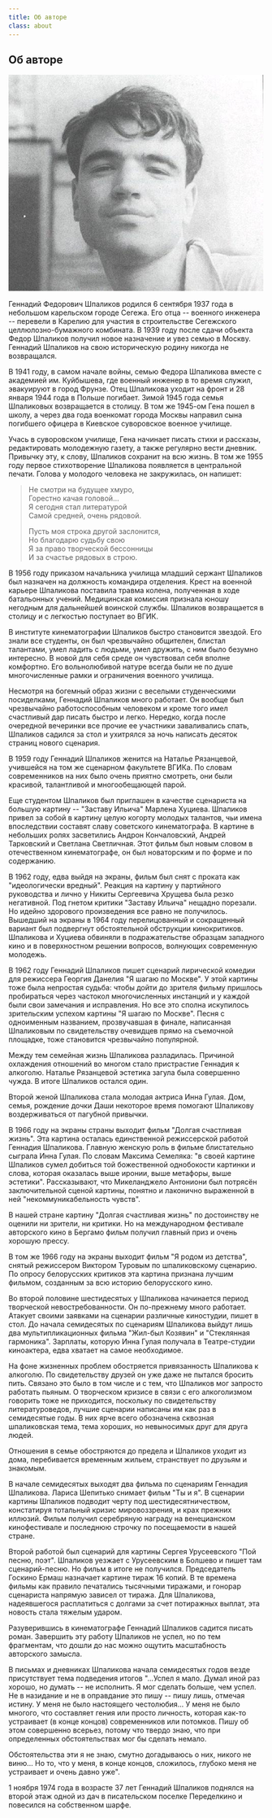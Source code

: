 ```yaml
---
title: Об авторе
class: about
---
```

## Об авторе

![Геннадий Федорович Шпаликов](shpalikov.jpg)

Геннадий Федорович Шпаликов родился 6 сентября 1937 года в небольшом карельском городе Сегежа. Его отца -- военного инженера -- перевели в Карелию для участия в строительстве Сегежского целлюлозно-бумажного комбината. В 1939 году после сдачи объекта Федор Шпаликов получил новое назначение и увез семью в Москву. Геннадий Шпаликов на свою историческую родину никогда не возвращался.

В 1941 году, в самом начале войны, семью Федора Шпаликова вместе с академией им. Куйбышева, где военный инженер в то время служил, эвакуируют в город Фрунзе. Отец Шпаликова уходит на фронт и 28 января 1944 года в Польше погибает. Зимой 1945 года семья Шпаликовых возвращается в столицу. В том же 1945-ом Гена пошел в школу, а через два года военкомат города Москвы направил сына погибшего офицера в Киевское суворовское военное училище. 

Учась в суворовском училище, Гена начинает писать стихи и рассказы, редактировать молодежную газету, а также регулярно вести дневник. Привычку эту, к слову, Шпаликов сохранит на всю жизнь. В том же 1955 году первое стихотворение Шпаликова появляется в центральной печати. Голова у молодого человека не закружилась, он напишет:

> Не смотри на будущее хмуро,  
> Горестно качая головой...  
> Я сегодня стал литературой  
> Самой средней, очень рядовой.
> 
> Пусть моя строка другой заслонится,  
> Но благодарю судьбу свою  
> Я за право творческой бессонницы  
> И за счастье рядовых в строю.

В 1956 году приказом начальника училища младший сержант Шпаликов был назначен на должность командира отделения. Крест на военной карьере Шпаликова поставила травма колена, полученная в ходе батальонных учений. Медицинская комиссия признала юношу негодным для дальнейшей воинской службы. Шпаликов возвращается в столицу и с легкостью поступает во ВГИК.

В институте кинематографии Шпаликов быстро становится звездой. Его знали все студенты, он был чрезвычайно общителен, блистал талантами, умел ладить с людьми, умел дружить, с ним было безумно интересно. В новой для себя среде он чувствовал себя вполне комфортно. Его вольнолюбивой натуре всегда были не по душе многочисленные рамки и ограничения военного училища.

Несмотря на богемный образ жизни с веселыми студенческими посиделками, Геннадий Шпаликов много работает. Он вообще был чрезвычайно работоспособным человеком и кроме того имел счастливый дар писать быстро и легко. Нередко, когда после очередной вечеринки все прочие ее участники заваливались спать, Шпаликов садился за стол и ухитрялся за ночь написать десяток страниц нового сценария.

В 1959 году Геннадий Шпаликов женится на Наталье Рязанцевой, учившейся на том же сценарном факультете ВГИКа. По словам современников на них было очень приятно смотреть, они были красивой, талантливой и многообещающей парой. 

Еще студентом Шпаликов был приглашен в качестве сценариста на большую картину -- "Заставу Ильича" Марлена Хуциева. Шпаликов привел за собой в картину целую когорту молодых талантов, чьи имена впоследствии составят славу советского кинематографа. В картине в небольших ролях засветились Андрон Кончаловский, Андрей Тарковский и Светлана Светличная. Этот фильм был новым словом в отечественном кинематографе, он был новаторским и по форме и по содержанию.

В 1962 году, едва выйдя на экраны, фильм был снят с проката как "идеологически вредный". Реакция на картину у партийного руководства и лично у Никиты Сергеевича Хрущева была резко негативной. Под гнетом критики "Заставу Ильича" нещадно порезали. Но идейно здорового произведения все равно не получилось. Вышедший на экраны в 1964 году перелицованный и сокращенный вариант был подвергнут обстоятельной обструкции кинокритиков. Шпаликова и Хуциева обвиняли в подражательстве образцам западного кино и в поверхностном решении вопросов, волнующих современную молодежь. 

В 1962 году Геннадий Шпаликов пишет сценарий лирической комедии для режиссера Георгия Данелия "Я шагаю по Москве". У этой картины тоже была непростая судьба: чтобы дойти до зрителя фильму пришлось пробираться через частокол многочисленных инстанций и у каждой были свои замечания и исправления. Но все это сполна искупилось зрительским успехом картины "Я шагаю по Москве". Песня с одноименным названием, прозвучавшая в финале, написанная Шпаликовым по свидетельству очевидцев прямо на съемочной площадке, тоже становится чрезвычайно популярной.

Между тем семейная жизнь Шпаликова разладилась. Причиной охлаждения отношений во многом стало пристрастие Геннадия к алкоголю. Наталье Рязанцевой эстетика загула была совершенно чужда. В итоге Шпаликов остался один.

Второй женой Шпаликова стала молодая актриса Инна Гулая. Дом, семья, рождение дочки Даши некоторое время помогают Шпаликову воздерживаться от пагубной привычки.

В 1966 году на экраны страны выходит фильм "Долгая счастливая жизнь". Эта картина осталась  единственной режиссерской работой Геннадия Шпаликова. Главную женскую роль в фильме блистательно сыграла Инна Гулая. По словам Максима Семеляка: "в своей картине Шпаликов сумел добиться той божественной однобокости картинки и слова, которая оказалась выше иронии, выше метафоры, выше эстетики". Рассказывают, что Микеланджело Антониони был потрясён заключительной сценой картины, понятно и лаконично выраженной в ней "некоммуникабельность чувств".

В нашей стране картину "Долгая счастливая жизнь" по достоинству не оценили ни зрители, ни критики. Но на международном фестивале авторского кино в Бергамо фильм получил главный приз и очень хорошую прессу. 

В том же 1966 году на экраны выходит фильм "Я родом из детства", снятый режиссером Виктором Туровым по шпаликовскому сценарию. По опросу белорусских критиков эта картина признана лучшим фильмом, созданным за всю историю белорусского кино. 

Во второй половине шестидесятых у Шпаликова начинается период творческой невостребованности. Он по-прежнему много работает. Атакует своими заявками на сценарии различные киностудии, пишет в стол. До начала семидесятых по сценариям Шпаликова выйдут лишь два мультипликационных фильма "Жил-был Козявин" и "Стеклянная гармоника". Зарплаты, которую Инна Гулая получала в Театре-студии киноактера, едва хватает на самое необходимое. 

На фоне жизненных проблем обостряется привязанность Шпаликова к алкоголю. По свидетельству друзей он уже даже не пытался бросить пить. Связано это было в том числе и с тем, что Шпаликов мог запросто работать пьяным. О творческом кризисе в связи с его алкоголизмом говорить тоже не приходится, поскольку по свидетельству литературоведов, лучшие сценарии написаны им как раз в семидесятые годы. В них ярче всего обозначена сквозная шпаликовская тема, тема хороших, но невыносимых друг для друга людей.

Отношения в семье обостряются до предела и Шпаликов уходит из дома, перебивается временным жильем, странствует по друзьям и знакомым.

В начале семидесятых выходят два фильма по сценариям Геннадия Шпаликова. Лариса Шепитько снимает фильм "Ты и я". В сценарии картины Шпаликов подводит черту под шестидесятничеством, констатируя тотальный кризис мировоззрения, и крах прежних иллюзий. Фильм получил серебряную награду на венецианском кинофестивале  и последнюю строчку по посещаемости в нашей стране.

Второй работой был сценарий для картины Сергея Урусеевского "Пой песню, поэт". Шпаликов уезжает с Урусеевским в Болшево и пишет там сценарий-песню. Но фильм в итоге не получился. Председатель Госкино Ермаш назначает картине тираж 16 копий. В те времена фильмы как правило печатались тысячными тиражами, и гонорар сценариста напрямую зависел от тиража. Для Шпаликова, надеявшегося расплатиться с долгами за счет потиражных выплат, эта новость стала тяжелым ударом.

Разуверившись в кинематографе Геннадий Шпаликов садится писать роман. Завершить эту работу Шпаликов не успел, но по тем фрагментам, что дошли до нас можно ощутить масштабность авторского замысла.

В письмах и дневниках Шпаликова начала семидесятых годов везде присутствует тема подведения итогов "...Успел я мало. Думал иной раз хорошо, но думать -- не исполнить. Я мог сделать больше, чем успел. Не в назидание и не в оправдание это пишу -- пишу лишь, отмечая истину. У меня не было настоящего честолюбия... У меня не было многого, что составляет гения или просто личность, которая как-то устраивает (в конце концов) современников или потомков. Пишу об этом совершенно всерьез, потому что твердо знаю, что при определенных обстоятельствах мог бы сделать немало.

Обстоятельства эти я не знаю, смутно догадываюсь о них, никого не виню... Но то, что у меня, в конце концов, сложилось, глубоко меня не устраивает и очень давно уже".

1 ноября 1974 года в возрасте 37 лет Геннадий Шпаликов поднялся на второй этаж одной из дач в писательском поселке Переделкино и повесился на собственном шарфе.